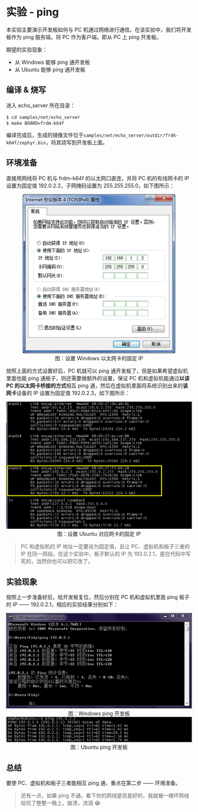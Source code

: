 # 实验 - ping

本实验主要演示开发板如何与 PC 机通过网络进行通信。在该实验中，我们将开发板作为 ping 服务端，将 PC 作为客户端，即从 PC 上 ping 开发板。

期望的实验现象：
- 从 Windows 能够 ping 通开发板
- 从 Ubuntu  能够 ping 通开发板

## 编译 & 烧写

进入 echo_server 所在目录：
```
$ cd samples/net/echo_server 
$ make BOARD=frdm-k64f
```
编译完成后，生成的镜像文件位于`samples/net/echo_server/outdir/frdk-k64f/zephyr.bin`，将其烧写到开发板上面。

## 环境准备

直接用网线将 PC 机与 frdm-k64f 的以太网口直连，并将 PC 机的有线网卡的 IP 设置为固定值 192.0.2.2，子网掩码设置为 255.255.255.0，如下图所示：

<center><img src="./ping-1.png" /></center>

<center>图：设置 Windows 以太网卡的固定 IP</center>


按照上面的方式设置好后，PC 机就可以 ping 通开发板了，但是如果希望虚拟机里面也能 ping 通板子，则还需要做额外的设置，保证 PC 机和虚拟机能通过**以该 PC 的以太网卡桥接的方式**相互 ping 通，然后在虚拟机里面将系统识别出来的**该网卡**设备的 IP 设置为固定值 192.0.2.3，如下图所示：

<center><img src="./ping-2.png" /></center>

<center>图：设置 Ubuntu 对应网卡的固定 IP</center>

> PC 和虚拟机的 IP 地址一定要设为固定值，且让 PC、虚拟机和板子三者的 IP 在同一网段。在这个实验中，板子默认的 IP 为 192.0.2.1，是在代码中写死的，当然你也可以把它改了。

## 实验现象

按照上一步准备好后，给开发板复位，然后分别在 PC 机和虚拟机里面 ping 板子的 IP —— 192.0.2.1，相应的实验结果分别如下：

<center><img src="./ping-3.png" /></center>

<center>图：Windows ping 开发板</center>

<center><img src="./ping-4.png" /></center>

<center>图：Ubuntu ping 开发板</center>

## 总结

要使 PC、虚拟机和板子三者能相互 ping 通，重点在第二步 —— 环境准备。

> 还有一点，如果 ping 不通，看下你的网线是否是好的，我就被一根坏网线给坑了整整一晚上，崩溃，流泪 :joy: